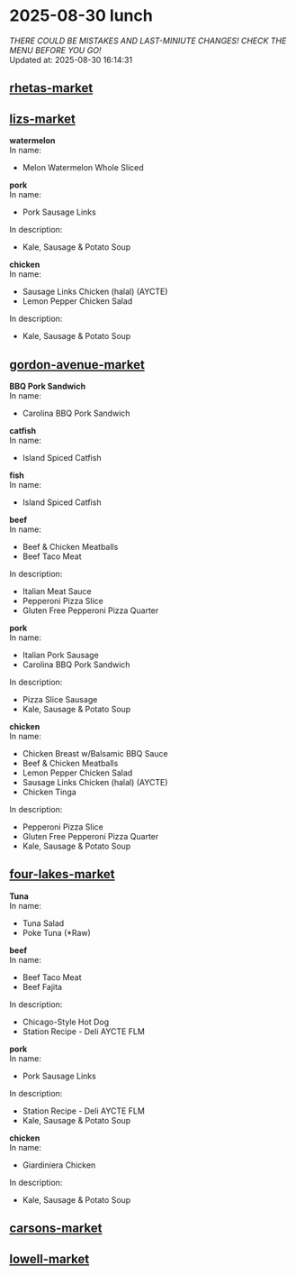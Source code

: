 # 2025-08-30 lunch  
*THERE COULD BE MISTAKES AND LAST-MINIUTE CHANGES! CHECK THE MENU BEFORE YOU GO!*  
Updated at: 2025-08-30 16:14:31  
## [rhetas-market](https://wisc-housingdining.nutrislice.com/menu/rhetas-market/lunch/2025-08-30)  
## [lizs-market](https://wisc-housingdining.nutrislice.com/menu/lizs-market/lunch/2025-08-30)  
**watermelon**  
In name:   
 - Melon Watermelon Whole Sliced  
  
**pork**  
In name:   
 - Pork Sausage Links  
  
In description:   
 - Kale, Sausage & Potato Soup  
  
**chicken**  
In name:   
 - Sausage Links Chicken (halal) (AYCTE)  
 - Lemon Pepper Chicken Salad  
  
In description:   
 - Kale, Sausage & Potato Soup  
  
## [gordon-avenue-market](https://wisc-housingdining.nutrislice.com/menu/gordon-avenue-market/lunch/2025-08-30)  
**BBQ Pork Sandwich**  
In name:   
 - Carolina BBQ Pork Sandwich  
  
**catfish**  
In name:   
 - Island Spiced Catfish  
  
**fish**  
In name:   
 - Island Spiced Catfish  
  
**beef**  
In name:   
 - Beef & Chicken Meatballs  
 - Beef Taco Meat  
  
In description:   
 - Italian Meat Sauce  
 - Pepperoni Pizza Slice  
 - Gluten Free Pepperoni Pizza Quarter  
  
**pork**  
In name:   
 - Italian Pork Sausage  
 - Carolina BBQ Pork Sandwich  
  
In description:   
 - Pizza Slice Sausage  
 - Kale, Sausage & Potato Soup  
  
**chicken**  
In name:   
 - Chicken Breast w/Balsamic BBQ Sauce  
 - Beef & Chicken Meatballs  
 - Lemon Pepper Chicken Salad  
 - Sausage Links Chicken (halal) (AYCTE)  
 - Chicken Tinga  
  
In description:   
 - Pepperoni Pizza Slice  
 - Gluten Free Pepperoni Pizza Quarter  
 - Kale, Sausage & Potato Soup  
  
## [four-lakes-market](https://wisc-housingdining.nutrislice.com/menu/four-lakes-market/lunch/2025-08-30)  
**Tuna**  
In name:   
 - Tuna Salad  
 - Poke Tuna (*Raw)  
  
**beef**  
In name:   
 - Beef Taco Meat  
 - Beef Fajita  
  
In description:   
 - Chicago-Style Hot Dog  
 - Station Recipe - Deli  AYCTE FLM  
  
**pork**  
In name:   
 - Pork Sausage Links  
  
In description:   
 - Station Recipe - Deli  AYCTE FLM  
 - Kale, Sausage & Potato Soup  
  
**chicken**  
In name:   
 - Giardiniera Chicken  
  
In description:   
 - Kale, Sausage & Potato Soup  
  
## [carsons-market](https://wisc-housingdining.nutrislice.com/menu/carsons-market/lunch/2025-08-30)  
## [lowell-market](https://wisc-housingdining.nutrislice.com/menu/lowell-market/lunch/2025-08-30)  
  
